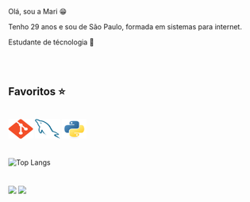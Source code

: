 Olá, sou a Mari 😁

Tenho 29 anos e sou de São Paulo, formada em sistemas para internet.

Estudante de técnologia 🚀

 <br /> <br/>

 ## Favoritos ⭐  
<div style="display: inline_block"><br>
  <img align="center" alt="Mari-git" height="40" width="50" src="https://raw.githubusercontent.com/devicons/devicon/refs/heads/master/icons/git/git-original.svg">
  <img align="center" alt="Mari-mysql" height="40" width="50" src="https://raw.githubusercontent.com/devicons/devicon/refs/heads/master/icons/mysql/mysql-original.svg">
  <img align="center" alt="Mari-python" height="40" width="50" src="https://raw.githubusercontent.com/devicons/devicon/refs/heads/master/icons/python/python-original.svg">
</div>
 
 #

![Top Langs](https://github-readme-stats.vercel.app/api/top-langs/?username=MarianaOrsi&hide_progress=false&theme=gotham&custom_title=Estudos📚&langs_count=10)
  
  
  #
   
<div> 
  <a href = "mailto:marianaorsi95@gmail.com"><img src="https://img.shields.io/badge/-Gmail-%23333?style=for-the-badge&logo=gmail&logoColor=white" target="_blank"></a>
  <a href="https://www.linkedin.com/in/mariana-orsi-762165224/" target="_blank"><img src="https://img.shields.io/badge/-LinkedIn-%230077B5?style=for-the-badge&logo=linkedin&logoColor=white" target="_blank"></a> 

 
</div>
